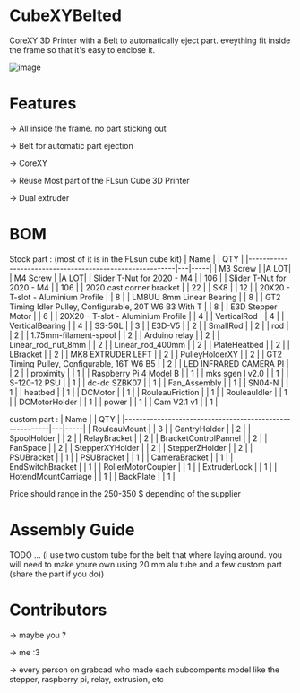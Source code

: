 # CubeXYBelted
CoreXY 3D Printer with a Belt to automatically eject part. eveything fit inside the frame so that it's easy to enclose it.

![image](https://user-images.githubusercontent.com/15912256/189715210-d0f22728-f645-43eb-b756-2563bc7cd3e1.png)

# Features
-> All inside the frame. no part sticking out

-> Belt for automatic part ejection

-> CoreXY

-> Reuse Most part of the FLsun Cube 3D Printer

-> Dual extruder


# BOM

Stock part : 
(most of it is in the FLsun cube kit)
| Name                                                    |   | QTY |
|---------------------------------------------------------|---|-----|
| M3 Screw                                                |   |A LOT|
| M4 Screw                                                |   |A LOT|
| Slider T-Nut for 2020 - M4                              |   | 106 |
| Slider T-Nut for 2020 - M4                              |   | 106 |
| 2020 cast corner bracket                                |   | 22  |
| SK8                                                     |   | 12  |
| 20X20 - T-slot - Aluminium Profile                      |   | 8   |
| LM8UU 8mm Linear Bearing                                |   | 8   |
| GT2 Timing Idler Pulley, Configurable, 20T W6 B3 With T |   | 8   |
| E3D Stepper Motor                                       |   | 6   |
| 20X20 - T-slot - Aluminium Profile                      |   | 4   |
| VerticalRod                                             |   | 4   |
| VerticalBearing                                         |   | 4   |
| SS-5GL                                                  |   | 3   |
| E3D-V5                                                  |   | 2   |
| SmallRod                                                |   | 2   |
| rod                                                     |   | 2   |
| 1.75mm-filament-spool                                   |   | 2   |
| Arduino relay                                           |   | 2   |
| Linear_rod_nut_8mm                                      |   | 2   |
| Linear_rod_400mm                                        |   | 2   |
| PlateHeatbed                                            |   | 2   |
| LBracket                                                |   | 2   |
| MK8 EXTRUDER LEFT                                       |   | 2   |
| PulleyHolderXY                                          |   | 2   |
| GT2 Timing Pulley, Configurable, 16T W6 B5              |   | 2   |
| LED INFRARED CAMERA PI                                  |   | 2   |
| proximity                                               |   | 1   |
| Raspberry Pi 4 Model B                                  |   | 1   |
| mks sgen l v2.0                                         |   | 1   |
| S-120-12 PSU                                            |   | 1   |
| dc-dc SZBK07                                            |   | 1   |
| Fan_Assembly                                            |   | 1   |
| SN04-N                                                  |   | 1   |
| heatbed                                                 |   | 1   |
| DCMotor                                                 |   | 1   |
| RouleauFriction                                         |   | 1   |
| RouleauIdler                                            |   | 1   |
| DCMotorHolder                                           |   | 1   |
| power                                                   |   | 1   |
| Cam V2.1 v1                                             |   | 1   |


custom part : 
| Name                                                    |   | QTY |
|---------------------------------------------------------|---|-----|
| RouleauMount                                            |   | 3   |
| GantryHolder                                            |   | 2   |
| SpoolHolder                                             |   | 2   |
| RelayBracket                                            |   | 2   |
| BracketControlPannel                                    |   | 2   |
| FanSpace                                                |   | 2   |
| StepperXYHolder                                         |   | 2   |
| StepperZHolder                                          |   | 2   |
| PSUBracket                                              |   | 1   |
| PSUBracket                                              |   | 1   |
| CameraBracket                                           |   | 1   |
| EndSwitchBracket                                        |   | 1   |
| RollerMotorCoupler                                      |   | 1   |
| ExtruderLock                                            |   | 1   |
| HotendMountCarriage                                     |   | 1   |
| BackPlate                                               |   | 1   |

Price should range in the 250-350 $ depending of the supplier

# Assembly Guide

TODO ... 
(i use two custom tube for the belt that where laying around. you will need to make youre own using 20 mm alu tube and a few custom part (share the part if you do))

# Contributors
-> maybe you ?

-> me :3

-> every person on grabcad who made each subcompents model like the stepper, raspberry pi, relay, extrusion, etc

